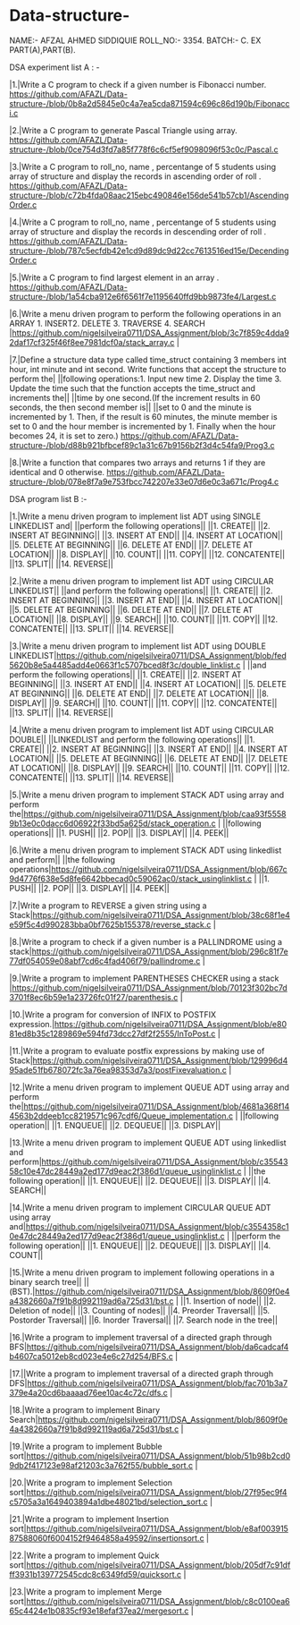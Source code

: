 # Data-structure-

NAME:-  AFZAL AHMED SIDDIQUIE
ROLL_NO:- 3354.
BATCH:- C.
EX PART(A),PART(B).

DSA experiment list A : -

|1.|Write a C program to check if a given number is Fibonacci number.
https://github.com/AFAZL/Data-structure-/blob/0b8a2d5845e0c4a7ea5cda871594c696c86d190b/Fibonacci.c

|2.|Write a C program to generate Pascal Triangle using array.
https://github.com/AFAZL/Data-structure-/blob/0ce754d3fd7a85f778f6c6cf5ef9098096f53c0c/Pascal.c

|3.|Write a C program to roll_no, name , percentange of 5 students using array of structure and display the records in ascending order of roll .
https://github.com/AFAZL/Data-structure-/blob/c72b4fda08aac215ebc490846e156de541b57cb1/AscendingOrder.c

|4.|Write a C program to roll_no, name , percentange of 5 students using array of structure and display the records in descending order of roll .
https://github.com/AFAZL/Data-structure-/blob/787c5ecfdb42e1cd9d89dc9d22cc7613516ed15e/DecendingOrder.c


|5.|Write a C program to find largest element in an array .
https://github.com/AFAZL/Data-structure-/blob/1a54cba912e6f6561f7e1195640ffd9bb9873fe4/Largest.c


|6.|Write a menu driven program to perform the following operations in an ARRAY 1. INSERT2. DELETE 3. TRAVERSE 4. SEARCH |https://github.com/nigelsilveira0711/DSA_Assignment/blob/3c7f859c4dda92daf17cf325f46f8ee7981dcf0a/stack_array.c |

|7.|Define a structure data type called time_struct containing 3 members int hour, int minute and int second. Write functions that accept the structure to perform the| ||following operations:1. Input new time  2. Display the time  3. Update the time such that the function accepts the time_struct and increments the|| ||time by one second.(If the increment results in 60 seconds, the then second member is|| ||set to 0 and the minute is incremented by 1. Then, if the result is 60 minutes, the minute member is set to 0 and the hour member is incremented by 1. Finally when the hour becomes 24, it is set to zero.)
https://github.com/AFAZL/Data-structure-/blob/d88b921bfbcef89c1a31c67b9156b2f3d4c54fa9/Prog3.c


|8.|Write a function that compares two arrays and returns 1 if they are identical and 0 otherwise.
https://github.com/AFAZL/Data-structure-/blob/078e8f7a9e753fbcc742207e33e07d6e0c3a671c/Prog4.c



DSA program list B :-



|1.|Write a menu driven program to implement list ADT using SINGLE LINKEDLIST and| ||perform the following operations|| ||1. CREATE|| ||2. INSERT AT BEGINNING|| ||3. INSERT AT END|| ||4. INSERT AT LOCATION|| ||5. DELETE AT BEGINNING|| ||6. DELETE AT END|| ||7. DELETE AT LOCATION|| ||8. DISPLAY|| ||10. COUNT|| ||11. COPY|| ||12. CONCATENTE|| ||13. SPLIT|| ||14. REVERSE||



|2.|Write a menu driven program to implement list ADT using CIRCULAR LINKEDLIST|| ||and perform the following operations|| ||1. CREATE|| ||2. INSERT AT BEGINNING|| ||3. INSERT AT END|| ||4. INSERT AT LOCATION|| ||5. DELETE AT BEGINNING|| ||6. DELETE AT END|| ||7. DELETE AT LOCATION|| ||8. DISPLAY|| ||9. SEARCH|| ||10. COUNT|| ||11. COPY|| ||12. CONCATENTE|| ||13. SPLIT|| ||14. REVERSE||

|3.|Write a menu driven program to implement list ADT using DOUBLE LINKEDLIST|https://github.com/nigelsilveira0711/DSA_Assignment/blob/fed5620b8e5a4485add4e0663f1c5707bced8f3c/double_linklist.c | ||and perform the following operations|| ||1. CREATE|| ||2. INSERT AT BEGINNING|| ||3. INSERT AT END|| ||4. INSERT AT LOCATION|| ||5. DELETE AT BEGINNING|| ||6. DELETE AT END|| ||7. DELETE AT LOCATION|| ||8. DISPLAY|| ||9. SEARCH|| ||10. COUNT|| ||11. COPY|| ||12. CONCATENTE|| ||13. SPLIT|| ||14. REVERSE||

|4.|Write a menu driven program to implement list ADT using CIRCULAR DOUBLE|| ||LINKEDLIST and perform the following operations|| ||1. CREATE|| ||2. INSERT AT BEGINNING|| ||3. INSERT AT END|| ||4. INSERT AT LOCATION|| ||5. DELETE AT BEGINNING|| ||6. DELETE AT END|| ||7. DELETE AT LOCATION|| ||8. DISPLAY|| ||9. SEARCH|| ||10. COUNT|| ||11. COPY|| ||12. CONCATENTE|| ||13. SPLIT|| ||14. REVERSE||

|5.|Write a menu driven program to implement STACK ADT using array and perform the|https://github.com/nigelsilveira0711/DSA_Assignment/blob/caa93f55589b13e0c0dacc6d06922f33bd5a625d/stack_operation.c | ||following operations|| ||1. PUSH|| ||2. POP|| ||3. DISPLAY|| ||4. PEEK||

|6.|Write a menu driven program to implement STACK ADT using linkedlist and perform|| ||the following operations|https://github.com/nigelsilveira0711/DSA_Assignment/blob/667c9d4776f638e5d8fe6642bbecad0c59062ac0/stack_usinglinklist.c | ||1. PUSH|| ||2. POP|| ||3. DISPLAY|| ||4. PEEK||

|7.|Write a program to REVERSE a given string using a Stack|https://github.com/nigelsilveira0711/DSA_Assignment/blob/38c68f1e4e59f5c4d990283bba0bf7625b155378/reverse_stack.c |

|8.|Write a program to check if a given number is a PALLINDROME using a stack|https://github.com/nigelsilveira0711/DSA_Assignment/blob/296c81f7e77df054059e08abf7cd6c4fad406f79/pallindrome.c |

|9.|Write a program to implement PARENTHESES CHECKER using a stack |https://github.com/nigelsilveira0711/DSA_Assignment/blob/70123f302bc7d3701f8ec6b59e1a23726fc01f27/parenthesis.c |

|10.|Write a program for conversion of INFIX to POSTFIX expression.|https://github.com/nigelsilveira0711/DSA_Assignment/blob/e8081ed8b35c1289869e594fd73dcc27df2f2555/InToPost.c |

|11.|Write a program to evaluate postfix expressions by making use of Stack|https://github.com/nigelsilveira0711/DSA_Assignment/blob/129996d495ade51fb678072fc3a76ea98353d7a3/postFixevaluation.c |

|12.|Write a menu driven program to implement QUEUE ADT using array and perform the|https://github.com/nigelsilveira0711/DSA_Assignment/blob/4681a368f144563b2ddeeb1cc8219571c967cdf6/Queue_implementation.c | ||following operation|| ||1. ENQUEUE|| ||2. DEQUEUE|| ||3. DISPLAY||

|13.|Write a menu driven program to implement QUEUE ADT using linkedlist and perform|https://github.com/nigelsilveira0711/DSA_Assignment/blob/c3554358c10e47dc28449a2ed177d9eac2f386d1/queue_usinglinklist.c | ||the following operation|| ||1. ENQUEUE|| ||2. DEQUEUE|| ||3. DISPLAY|| ||4. SEARCH||

|14.|Write a menu driven program to implement CIRCULAR QUEUE ADT using array and|https://github.com/nigelsilveira0711/DSA_Assignment/blob/c3554358c10e47dc28449a2ed177d9eac2f386d1/queue_usinglinklist.c | ||perform the following operation|| ||1. ENQUEUE|| ||2. DEQUEUE|| ||3. DISPLAY|| ||4. COUNT||

|15.|Write a menu driven program to implement following operations in a binary search tree|| ||(BST).|https://github.com/nigelsilveira0711/DSA_Assignment/blob/8609f0e4a4382660a7f91b8d992119ad6a725d31/bst.c | ||1. Insertion of node|| ||2. Deletion of node|| ||3. Counting of nodes|| ||4. Preorder Traversal|| ||5. Postorder Traversal|| ||6. Inorder Traversal|| ||7. Search node in the tree||

|16.|Write a program to implement traversal of a directed graph through BFS|https://github.com/nigelsilveira0711/DSA_Assignment/blob/da6cadcaf4b4607ca5012eb8cd023e4e6c27d254/BFS.c |

|17.||Write a program to implement traversal of a directed graph through DFS|https://github.com/nigelsilveira0711/DSA_Assignment/blob/fac701b3a7379e4a20cd6baaaad76ee10ac4c72c/dfs.c |

|18.|Write a program to implement Binary Search|https://github.com/nigelsilveira0711/DSA_Assignment/blob/8609f0e4a4382660a7f91b8d992119ad6a725d31/bst.c |

|19.|Write a program to implement Bubble sort|https://github.com/nigelsilveira0711/DSA_Assignment/blob/51b98b2cd09db2f417123e98af21203c3a762f55/bubble_sort.c |

|20.|Write a program to implement Selection sort|https://github.com/nigelsilveira0711/DSA_Assignment/blob/27f95ec9f4c5705a3a1649403894a1dbe48021bd/selection_sort.c |

|21.|Write a program to implement Insertion sort|https://github.com/nigelsilveira0711/DSA_Assignment/blob/e8af00391587588060f6004152f9464858a49592/insertionsort.c |

|22.|Write a program to implement Quick sort|https://github.com/nigelsilveira0711/DSA_Assignment/blob/205df7c91dfff3931b139772545cdc8c6349fd59/quicksort.c |

|23.|Write a program to implement Merge sort|https://github.com/nigelsilveira0711/DSA_Assignment/blob/c8c0100ea665c4424e1b0835cf93e18efaf37ea2/mergesort.c |

